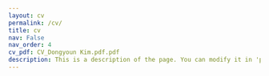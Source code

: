 ```yaml
---
layout: cv
permalink: /cv/
title: cv
nav: False
nav_order: 4
cv_pdf: CV_Dongyoun Kim.pdf.pdf
description: This is a description of the page. You can modify it in 'pages/_cv.md'. You can also change or remove the top pdf download button.
---
```

